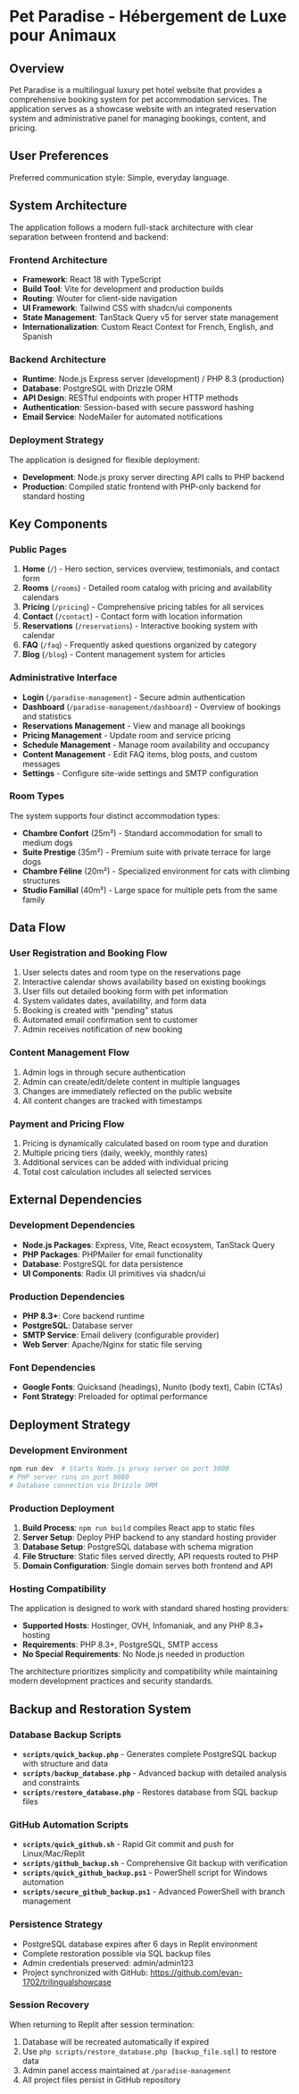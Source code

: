 # Pet Paradise - Hébergement de Luxe pour Animaux

## Overview

Pet Paradise is a multilingual luxury pet hotel website that provides a comprehensive booking system for pet accommodation services. The application serves as a showcase website with an integrated reservation system and administrative panel for managing bookings, content, and pricing.

## User Preferences

Preferred communication style: Simple, everyday language.

## System Architecture

The application follows a modern full-stack architecture with clear separation between frontend and backend:

### Frontend Architecture
- **Framework**: React 18 with TypeScript
- **Build Tool**: Vite for development and production builds
- **Routing**: Wouter for client-side navigation
- **UI Framework**: Tailwind CSS with shadcn/ui components
- **State Management**: TanStack Query v5 for server state management
- **Internationalization**: Custom React Context for French, English, and Spanish

### Backend Architecture
- **Runtime**: Node.js Express server (development) / PHP 8.3 (production)
- **Database**: PostgreSQL with Drizzle ORM
- **API Design**: RESTful endpoints with proper HTTP methods
- **Authentication**: Session-based with secure password hashing
- **Email Service**: NodeMailer for automated notifications

### Deployment Strategy
The application is designed for flexible deployment:
- **Development**: Node.js proxy server directing API calls to PHP backend
- **Production**: Compiled static frontend with PHP-only backend for standard hosting

## Key Components

### Public Pages
1. **Home** (`/`) - Hero section, services overview, testimonials, and contact form
2. **Rooms** (`/rooms`) - Detailed room catalog with pricing and availability calendars
3. **Pricing** (`/pricing`) - Comprehensive pricing tables for all services
4. **Contact** (`/contact`) - Contact form with location information
5. **Reservations** (`/reservations`) - Interactive booking system with calendar
6. **FAQ** (`/faq`) - Frequently asked questions organized by category
7. **Blog** (`/blog`) - Content management system for articles

### Administrative Interface
- **Login** (`/paradise-management`) - Secure admin authentication
- **Dashboard** (`/paradise-management/dashboard`) - Overview of bookings and statistics
- **Reservations Management** - View and manage all bookings
- **Pricing Management** - Update room and service pricing
- **Schedule Management** - Manage room availability and occupancy
- **Content Management** - Edit FAQ items, blog posts, and custom messages
- **Settings** - Configure site-wide settings and SMTP configuration

### Room Types
The system supports four distinct accommodation types:
- **Chambre Confort** (25m²) - Standard accommodation for small to medium dogs
- **Suite Prestige** (35m²) - Premium suite with private terrace for large dogs
- **Chambre Féline** (20m²) - Specialized environment for cats with climbing structures
- **Studio Familial** (40m²) - Large space for multiple pets from the same family

## Data Flow

### User Registration and Booking Flow
1. User selects dates and room type on the reservations page
2. Interactive calendar shows availability based on existing bookings
3. User fills out detailed booking form with pet information
4. System validates dates, availability, and form data
5. Booking is created with "pending" status
6. Automated email confirmation sent to customer
7. Admin receives notification of new booking

### Content Management Flow
1. Admin logs in through secure authentication
2. Admin can create/edit/delete content in multiple languages
3. Changes are immediately reflected on the public website
4. All content changes are tracked with timestamps

### Payment and Pricing Flow
1. Pricing is dynamically calculated based on room type and duration
2. Multiple pricing tiers (daily, weekly, monthly rates)
3. Additional services can be added with individual pricing
4. Total cost calculation includes all selected services

## External Dependencies

### Development Dependencies
- **Node.js Packages**: Express, Vite, React ecosystem, TanStack Query
- **PHP Packages**: PHPMailer for email functionality
- **Database**: PostgreSQL for data persistence
- **UI Components**: Radix UI primitives via shadcn/ui

### Production Dependencies
- **PHP 8.3+**: Core backend runtime
- **PostgreSQL**: Database server
- **SMTP Service**: Email delivery (configurable provider)
- **Web Server**: Apache/Nginx for static file serving

### Font Dependencies
- **Google Fonts**: Quicksand (headings), Nunito (body text), Cabin (CTAs)
- **Font Strategy**: Preloaded for optimal performance

## Deployment Strategy

### Development Environment
```bash
npm run dev  # Starts Node.js proxy server on port 3000
# PHP server runs on port 8080
# Database connection via Drizzle ORM
```

### Production Deployment
1. **Build Process**: `npm run build` compiles React app to static files
2. **Server Setup**: Deploy PHP backend to any standard hosting provider
3. **Database Setup**: PostgreSQL database with schema migration
4. **File Structure**: Static files served directly, API requests routed to PHP
5. **Domain Configuration**: Single domain serves both frontend and API

### Hosting Compatibility
The application is designed to work with standard shared hosting providers:
- **Supported Hosts**: Hostinger, OVH, Infomaniak, and any PHP 8.3+ hosting
- **Requirements**: PHP 8.3+, PostgreSQL, SMTP access
- **No Special Requirements**: No Node.js needed in production

The architecture prioritizes simplicity and compatibility while maintaining modern development practices and security standards.

## Backup and Restoration System

### Database Backup Scripts
- **`scripts/quick_backup.php`** - Generates complete PostgreSQL backup with structure and data
- **`scripts/backup_database.php`** - Advanced backup with detailed analysis and constraints
- **`scripts/restore_database.php`** - Restores database from SQL backup files

### GitHub Automation Scripts
- **`scripts/quick_github.sh`** - Rapid Git commit and push for Linux/Mac/Replit
- **`scripts/github_backup.sh`** - Comprehensive Git backup with verification
- **`scripts/quick_github_backup.ps1`** - PowerShell script for Windows automation
- **`scripts/secure_github_backup.ps1`** - Advanced PowerShell with branch management

### Persistence Strategy
- PostgreSQL database expires after 6 days in Replit environment
- Complete restoration possible via SQL backup files
- Admin credentials preserved: admin/admin123
- Project synchronized with GitHub: https://github.com/evan-1702/trilingualshowcase

### Session Recovery
When returning to Replit after session termination:
1. Database will be recreated automatically if expired
2. Use `php scripts/restore_database.php [backup_file.sql]` to restore data
3. Admin panel access maintained at `/paradise-management`
4. All project files persist in GitHub repository
